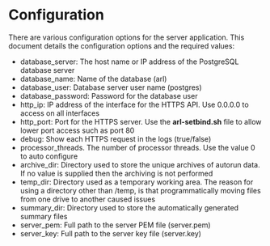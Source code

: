 # Configuration

There are various configuration options for the server application. This document details the configuration options and the required values:

- database_server: The host name or IP address of the PostgreSQL database server
- database_name: Name of the database (arl)
- database_user:  Database server user name (postgres)
- database_password: Password for the database user
- http_ip: IP address of the interface for the HTTPS API. Use 0.0.0.0 to access on all interfaces
- http_port: Port for the HTTPS server. Use the **arl-setbind.sh** file to allow lower port access such as port 80
- debug: Show each HTTPS request in the logs (true/false)
- processor_threads. The number of processor threads. Use the value 0 to auto configure
- archive_dir: Directory used to store the unique archives of autorun data. If no value is supplied then the archiving is not performed
- temp_dir: Directory used as a temporary working area. The reason for using a directory other than /temp, is that programmatically moving files from one drive to another caused issues
- summary_dir: Directory used to store the automatically generated summary files
- server_pem: Full path to the server PEM file (server.pem)
- server_key: Full path to the server key file (server.key)
